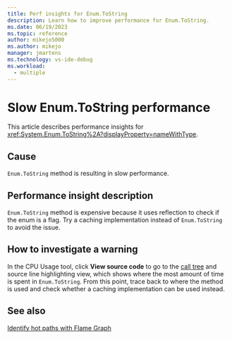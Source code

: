 ```yaml
---
title: Perf insights for Enum.ToString
description: Learn how to improve performance for Enum.ToString.
ms.date: 06/19/2023
ms.topic: reference
author: mikejo5000
ms.author: mikejo
manager: jmartens
ms.technology: vs-ide-debug
ms.workload: 
  - multiple
---
```


# Slow Enum.ToString performance

This article describes performance insights for <xref:System.Enum.ToString%2A?displayProperty=nameWithType>.

## Cause

`Enum.ToString` method is resulting in slow performance.

## Performance insight description

`Enum.ToString` method is expensive because it uses reflection to check if the enum is a flag. Try a caching implementation instead of `Enum.ToString` to avoid the issue.

## How to investigate a warning

In the CPU Usage tool, click **View source code** to go to the [call tree](../profiling/cpu-usage.md#BKMK_Call_tree_structure) and source line highlighting view, which shows where the most amount of time is spent in `Enum.ToString`. From this point, trace back to where the method is used and check whether a caching implementation can be used instead.

## See also

[Identify hot paths with Flame Graph](../profiling/flame-graph.md)
